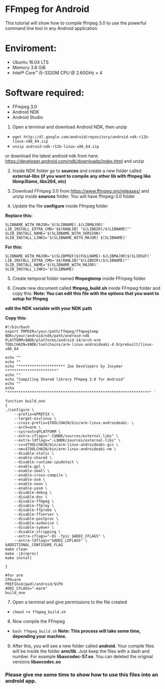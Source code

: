 # FFmpeg for Android

This tutorial will show how to compile ffmpeg 3.0 to use the powerful command line tool in any Android application

# Enviroment:
* Ubuntu 16.04 LTS
* Memory 3.8 GiB
* Intel® Core™ i5-3320M CPU @ 2.60GHz × 4

# Software required:
* FFmpeg 3.0
* Android NDK
* Android Studio


1. Open a terminal and download Android NDK, then unzip
* `wget http://dl.google.com/android/repository/android-ndk-r12b-linux-x86_64.zip`
* `unzip android-ndk-r12b-linux-x86_64.zip` 

or download the latest android ndk from here: https://developer.android.com/ndk/downloads/index.html and unzip



2. Inside NDK folder go to **sources** and create a new folder called **external-libs** **(if you want to compile any other lib with ffmpeg like libmp3lame, libx264, etc)**



3. Download FFmpeg 3.0 from https://www.ffmpeg.org/releases/ and unzip inside 
**sources** folder. You will have ffmpeg-3.0 folder



4. Update the file **configure** inside Ffmpeg folder

**Replace this:**

```
SLIBNAME_WITH_MAJOR='$(SLIBNAME).$(LIBMAJOR)'
LIB_INSTALL_EXTRA_CMD='$$(RANLIB) "$(LIBDIR)/$(LIBNAME)"'
SLIB_INSTALL_NAME='$(SLIBNAME_WITH_VERSION)'
SLIB_INSTALL_LINKS='$(SLIBNAME_WITH_MAJOR) $(SLIBNAME)'
```

**For this:**

```
SLIBNAME_WITH_MAJOR='$(SLIBPREF)$(FULLNAME)-$(LIBMAJOR)$(SLIBSUF)'  
LIB_INSTALL_EXTRA_CMD='$$(RANLIB)"$(LIBDIR)/$(LIBNAME)"'  
SLIB_INSTALL_NAME='$(SLIBNAME_WITH_MAJOR)'  
SLIB_INSTALL_LINKS='$(SLIBNAME)
```



5. Create temporal folder named **ffmpegtemp** inside FFmpeg folder.



6. Create new document called **ffmpeg_build.sh** inside FFmpeg folder and copy this:
**Note: You can edit this file with the options that you want to setup for ffmpeg**

**edit the NDK variable with your NDK path**

**Copy this:**
```
#!/bin/bash
export TMPDIR=/your/path/ffmpeg/ffmpegtemp
NDK=/your/android/ndk/path/android-ndk
PLATFORM=$NDK/platforms/android-14/arch-arm
TOOLCHAIN=$NDK/toolchains/arm-linux-androideabi-4.9/prebuilt/linux-x86_64

echo ""
echo ""
echo "********************* Zoe Developers by Josymar ***********************"
echo ""
echo "Compiling Shared library FFmpeg 3.0 for Android"
echo ""
echo "****************************************************************" `

function build_one
{
./configure \
    --prefix=$PREFIX \
    --target-os=linux \
    --cross-prefix=$TOOLCHAIN/bin/arm-linux-androideabi- \
    --arch=arm \
    --sysroot=$PLATFORM \
    --extra-cflags="-I$NDK/sources/external-libs" \
    --extra-ldflags="-L$NDK/sources/external-libs" \
    --cc=$TOOLCHAIN/bin/arm-linux-androideabi-gcc \
    --nm=$TOOLCHAIN/bin/arm-linux-androideabi-nm \
    --disable-static \
    --enable-shared \
    --disable-runtime-cpudetect \
    --enable-gpl \
    --enable-small \
    --enable-cross-compile \
    --enable-asm \
    --enable-neon \
    --enable-yasm \
    --disable-debug \
    --disable-doc \
    --disable-ffmpeg \
    --disable-ffplay \
    --disable-ffprobe \
    --disable-ffserver \
    --disable-postproc \
    --disable-avdevice \
    --disable-symver \
    --disable-stripping \
    --extra-cflags="-Os -fpic $ADDI_CFLAGS" \
    --extra-ldflags="$ADDI_LDFLAGS" \
$ADDITIONAL_CONFIGURE_FLAG
make clean
make -j$(nproc)
make install

}

#for arm 
CPU=arm
PREFIX=$(pwd)/android/$CPU 
ADDI_CFLAGS="-marm"
build_one
```


7. Open a terminal and give permissions to the file created 
* `chmod +x ffmpeg_build.sh`



8. Now compile the FFmpeg 
* `bash ffmpeg_build.sh`
**Note: This process will take some time, depending your machine.**



9. After this, you will see a new folder called **android**. Your compile files will be inside the folder **arm/lib**. Just keep the files with a dash and number. For example **libavcodec-57.so**. You can deleted the original versions **libavcodec.so**



### Please give me some time to show how to use this files into an android app.


